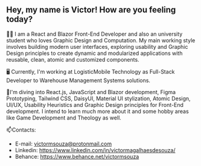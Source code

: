 ## Hey, my name is Victor! How are you feeling today?

🧑🏻 I am a React and Blazor Front-End Developer and also an university student who loves Graphic Design and Computation. My main working style involves building modern user interfaces, exploring usability and Graphic Design principles to create dynamic and modularized applications with reusable, clean, atomic and customized components.

🖥️ Currently, I'm working at LogisticMobile Technology as Full-Stack Developer to Warehouse Management Systems solutions.

🚀I'm diving into React.js, JavaScript and Blazor development, Figma Prototyping, Tailwind CSS, DaisyUI, Material UI stylization, Atomic Design, UI/UX, Usability Heuristics and Graphic Design principles for Front-End development. I intend to learn much more about it and some hobby areas like Game Development and Theology as well.

📫Contacts:
- E-mail: victormsouza@protonmail.com
- Linkedin: https://www.linkedin.com/in/victormagalhaesdesouza/
- Behance: https://www.behance.net/victormsouza
